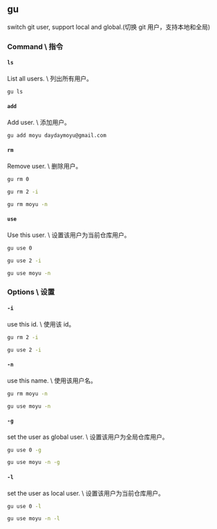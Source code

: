 ## gu

switch git user, support local and global.(切换 git 用户，支持本地和全局)

### Command  \ 指令

#### `ls`
List all users. \ 列出所有用户。
```bash
gu ls
```

#### `add`
Add user. \ 添加用户。
```bash
gu add moyu daydaymoyu@gmail.com
```


#### `rm`
Remove user. \ 删除用户。
```bash
gu rm 0

gu rm 2 -i

gu rm moyu -n
```

#### `use`
Use this user. \ 设置该用户为当前仓库用户。
```bash
gu use 0

gu use 2 -i

gu use moyu -n
```

### Options \ 设置

#### `-i`
use this id. \  使用该 id。
```bash
gu rm 2 -i

gu use 2 -i
```

#### `-n`
use this name. \ 使用该用户名。
```bash
gu rm moyu -n

gu use moyu -n
```

#### `-g`
set the user as global user. \ 设置该用户为全局仓库用户。
```bash
gu use 0 -g

gu use moyu -n -g
```

#### `-l`
set the user as local user. \ 设置该用户为当前仓库用户。
```bash
gu use 0 -l

gu use moyu -n -l
```
